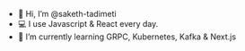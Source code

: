 - 👋 Hi, I’m @saketh-tadimeti
- 💻 I use Javascript & React every day.
- 🌱 I’m currently learning GRPC, Kubernetes, Kafka & Next.js

<!---
saketh-tadimeti/saketh-tadimeti is a ✨ special ✨ repository because its `README.md` (this file) appears on your GitHub profile.
You can click the Preview link to take a look at your changes.
--->
